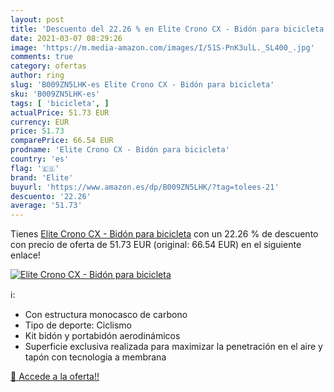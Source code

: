 ```yaml
---
layout: post
title: 'Descuento del 22.26 % en Elite Crono CX - Bidón para bicicleta'
date: 2021-03-07 08:29:26
image: 'https://m.media-amazon.com/images/I/51S-PnK3ulL._SL400_.jpg'
comments: true
category: ofertas
author: ring
slug: 'B009ZN5LHK-es Elite Crono CX - Bidón para bicicleta'
sku: 'B009ZN5LHK-es'
tags: [ 'bicicleta', ]
actualPrice: 51.73 EUR
currency: EUR
price: 51.73
comparePrice: 66.54 EUR
prodname: 'Elite Crono CX - Bidón para bicicleta'
country: 'es'
flag: '🇪🇸'
brand: 'Elite'
buyurl: 'https://www.amazon.es/dp/B009ZN5LHK/?tag=tolees-21'
descuento: '22.26'
average: '51.73'
---
```


Tienes [Elite Crono CX - Bidón para bicicleta](https://www.amazon.es/dp/B009ZN5LHK/?tag=tolees-21) con un 22.26 % de descuento con precio de oferta de 51.73 EUR (original: 66.54 EUR) en el siguiente enlace!

[![Elite Crono CX - Bidón para bicicleta](https://m.media-amazon.com/images/I/51S-PnK3ulL._SL400_.jpg)](https://www.amazon.es/dp/B009ZN5LHK/?tag=tolees-21)

ℹ️:

- Con estructura monocasco de carbono
- Tipo de deporte: Ciclismo
- Kit bidón y portabidón aerodinámicos
- Superficie exclusiva realizada para maximizar la penetración en el aire y tapón con tecnología a membrana

[🛒 Accede a la oferta!!](https://www.amazon.es/dp/B009ZN5LHK/?tag=tolees-21)
